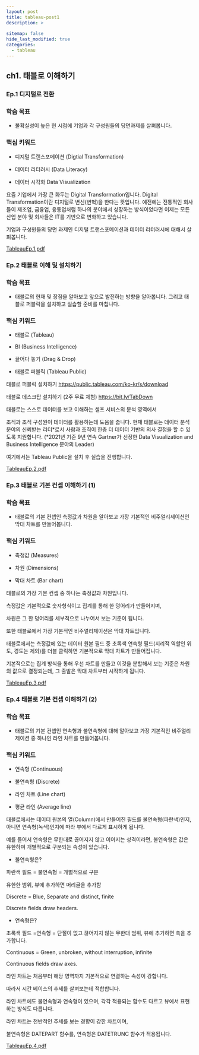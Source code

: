 ```yaml
---
layout: post
title: tableau-post1
description: >
  
sitemap: false
hide_last_modified: true
categories:
  - tableau
---
```


## ch1. 태블로 이해하기

### Ep.1 디지털로 전환

### 학습 목표

- 불확실성이 높은 현 시점에 기업과 각 구성원들의 당면과제를 살펴봅니다. 

### 핵심 키워드

- 디지털 트랜스포메이션 (Digtial Transformation)

- 데이터 리터러시 (Data Literacy)

- 데이터 시각화 Data Visualization

요즘 기업에서 가장 큰 화두는 Digital Transformation입니다.
Digital Transformation이란 디지털로 변신(변혁)을 한다는 뜻입니다.
예전에는 전통적인 회사들이 제조업, 금융업, 융통업처럼 하나의 분야에서 성장하는 방식이었다면
이제는 모든 산업 분야 및 회사들은 IT를 기반으로 변화하고 있습니다.

기업과 구성원들의 당면 과제인 디지털 트랜스포메이션과 데이터 리터러시에 대해서 살펴봅니다.

[TableauEp.1.pdf](https://github.com/parkgeonwo/parkgeonwo.github.io/files/8046068/TableauEp.1.pdf)


### Ep.2 태블로 이해 및 설치하기

### 학습 목표

- 태블로의 현재 및 장점을 알아보고 앞으로 발전하는 방향을 알아봅니다. 그리고 태블로 퍼블릭을 설치하고 실습할 준비를 마칩니다.

### 핵심 키워드

- 태블로 (Tableau)

- BI (Business Intelligence)

- 끌어다 놓기 (Drag & Drop)

- 태블로 퍼블릭 (Tableau Public)

태블로 퍼블릭 설치하기 https://public.tableau.com/ko-kr/s/download

태블로 데스크탑 설치하기 (2주 무료 체험) https://bit.ly/TabDown

태블로는 스스로 데이터를 보고 이해하는 셀프 서비스의 분석 영역에서

조직과 조직 구성원이 데이터를 활용하는데 도움을 줍니다.
현재 태블로는 데이터 분석 분야의 신뢰받는 리더*로서
사람과 조직이 한층 더 데이터 기반의 의사 결정을 할 수 있도록 지원합니다.
(*2021년 기준 9년 연속 Gartner가 선정한 Data Visualization and Business Intelligence 분야의 Leader)


여기에서는 Tableau Public을 설치 후 실습을 진행합니다.

[TableauEp.2.pdf](https://github.com/parkgeonwo/parkgeonwo.github.io/files/8046070/TableauEp.2.pdf)


### Ep.3 태블로 기본 컨셉 이해하기 (1)

### 학습 목표

- 태블로의 기본 컨셉인 측정값과 차원을 알아보고 가장 기본적인 비주얼리제이션인 막대 차트를 만들어봅니다. 

### 핵심 키워드

- 측정값 (Measures)

- 차원 (Dimensions)

- 막대 차트 (Bar chart)

태블로의 가장 기본 컨셉 중 하나는 측정값과 차원입니다. 

측정값은 기본적으로 숫자형식이고 집계를 통해 한 덩어리가 만들어지며,

차원은 그 한 덩어리를 세부적으로 나누어서 보는 기준이 됩니다. 

또한 태블로에서 가장 기본적인 비주얼리제이션은 막대 차트입니다.

태블로에서는 측정값에 있는 데이터 원본 필드 중
초록색 연속형 필드(지리적 역할인 위도, 경도는 제외)를 더블 클릭하면
기본적으로 막대 차트가 만들어집니다.

기본적으로는 집계 방식을 통해 우선 차트를 만들고
이것을 분할해서 보는 기준은 차원의 값으로 결정되는데,
그 출발은 막대 차트부터 시작하게 됩니다.

[TableauEp.3.pdf](https://github.com/parkgeonwo/parkgeonwo.github.io/files/8046071/TableauEp.3.pdf)


### Ep.4 태블로 기본 컨셉 이해하기 (2)

### 학습 목표

- 태블로의 기본 컨셉인 연속형과 불연속형에 대해 알아보고 가장 기본적인 비주얼리제이션 중 하나인 라인 차트를 만들어봅니다. 

### 핵심 키워드

- 연속형 (Continuous)

- 불연속형 (Discrete)

- 라인 차트 (Line chart)

- 평균 라인 (Average line)

태블로에서는 데이터 원본의 열(Column)에서 만들어진 필드를  불연속형(파란색)인지, 아니면 연속형(녹색)인지에 따라 뷰에서 다르게 표시하게 됩니다.

예를 들어서 연속형은 무한대로 끊어지지 않고 이어지는 성격이라면, 불연속형은 값은 유한하며 개별적으로 구분되는 속성이 있습니다.

- 불연속형은?

파란색 필드 = 불연속형 = 개별적으로 구분

유한한 범위, 뷰에 추가하면 머리글을 추가함

Discrete = Blue, Separate and distinct, finite

Discrete fields draw headers.

- 연속형은?

초록색 필드 =연속형 = 단절이 없고 끊어지지 않는
무한대 범위, 뷰에 추가하면 축을 추가합니다.

Continuous = Green, unbroken, without interruption, infinite

Continuous fields draw axes.

라인 차트는 처음부터 해당 영역까지 기본적으로 연결하는 속성이 강합니다.

따라서 시간 베이스의 추세를 살펴보는데 적합합니다.

라인 차트에도 불연속형과 연속형이 있으며, 각각 적용되는 함수도 다르고 뷰에서 표현하는 방식도 다릅니다.

라인 차트는 전반적인 추세를 보는 경향이 강한 차트이며,

불연속형은 DATEPART 함수를, 연속형은 DATETRUNC 함수가 적용됩니다.

[TableauEp.4.pdf](https://github.com/parkgeonwo/parkgeonwo.github.io/files/8046072/TableauEp.4.pdf)









